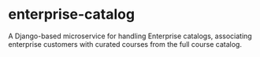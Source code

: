 # enterprise-catalog
A Django-based microservice for handling Enterprise catalogs, associating enterprise customers with curated courses from the full course catalog.
